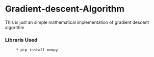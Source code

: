 # Gradient-descent-Algorithm
This is just an simple mathematical implementation of gradient descent algorithm
   ### Libraris Used
         * pip install numpy
